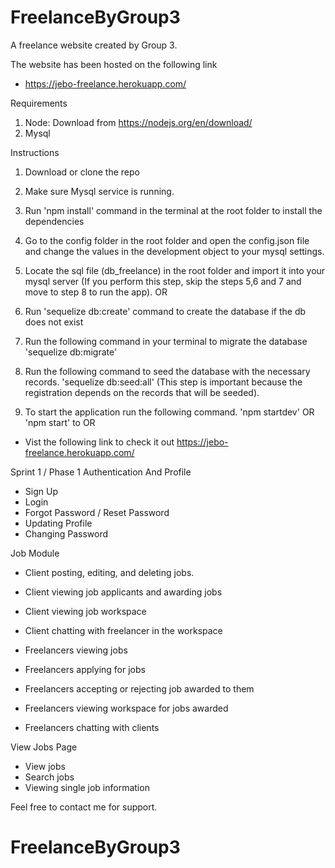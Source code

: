 # FreelanceByGroup3

A freelance website created by Group 3.

The website has been hosted on the following link
 - https://jebo-freelance.herokuapp.com/

Requirements
1. Node: Download from https://nodejs.org/en/download/
2. Mysql

Instructions
1. Download or clone the repo
2. Make sure Mysql service is running.
3. Run 'npm install' command in the terminal at the root folder to install the dependencies
4. Go to the config folder in the root folder and open the config.json file and 
   change the values in the development object to your mysql settings.
   
5. Locate the sql file (db_freelance) in the root folder and import it into your mysql server
(If you perform this step, skip the steps 5,6 and 7 and move to step 8 to run the app).
                            OR
5. Run 'sequelize db:create' command to create the database if the db does not exist
6. Run the following command in your terminal to migrate the database 'sequelize db:migrate' 
7. Run the following command to seed the database with the necessary records. 'sequelize db:seed:all'
(This step is important because the registration depends on the records that will be seeded).
8. To start the application run the following command. 'npm startdev' OR 'npm start' to 
                    OR
 - Vist the following link to check it out https://jebo-freelance.herokuapp.com/

Sprint 1 / Phase 1
Authentication And Profile
- Sign Up
- Login
- Forgot Password / Reset Password
- Updating Profile
- Changing Password

Job Module
- Client posting, editing, and deleting jobs.
- Client viewing job applicants and awarding jobs
- Client viewing job workspace
- Client chatting with freelancer in the workspace

- Freelancers viewing jobs
- Freelancers applying for jobs
- Freelancers accepting or rejecting job awarded to them
- Freelancers viewing workspace for jobs awarded
- Freelancers chatting with clients

View Jobs Page
- View jobs
- Search jobs
- Viewing single job information

Feel free to contact me for support.
# FreelanceByGroup3
